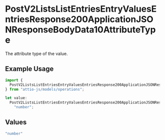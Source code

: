 # PostV2ListsListEntriesEntryValuesEntriesResponse200ApplicationJSONResponseBodyData10AttributeType

The attribute type of the value.

## Example Usage

```typescript
import {
  PostV2ListsListEntriesEntryValuesEntriesResponse200ApplicationJSONResponseBodyData10AttributeType,
} from "attio-js/models/operations";

let value:
  PostV2ListsListEntriesEntryValuesEntriesResponse200ApplicationJSONResponseBodyData10AttributeType =
    "number";
```

## Values

```typescript
"number"
```